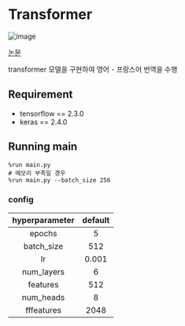 # Transformer
![image](https://user-images.githubusercontent.com/59329586/110621541-af13d480-81dd-11eb-84b4-f785af375faf.png)

[논문](https://arxiv.org/pdf/1706.03762.pdf)

transformer 모델을 구현하여 영어 - 프랑스어 번역을 수행

## Requirement
- tensorflow == 2.3.0
- keras == 2.4.0

## Running main

```
%run main.py
# 메모리 부족일 경우
%run main.py --batch_size 256
```

### config

hyperparameter|default| 
|:---:|:---:|
|epochs|5|
|batch_size|512|
|lr|0.001|
|num_layers|6|
|features|512|
|num_heads|8|
|fffeatures|2048|
